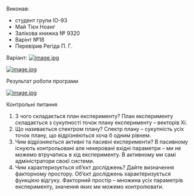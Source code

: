 Виконав:
- студент групи ІО-93
- Май Тієн Ноанг
- Залікова книжка № 9320
- Варінт №18
- Перевірив Регіда П. Г.


Варіант:
[![image.jpg](https://i.postimg.cc/2ygd1Fmj/Screenshot-7.png)](https://postimg.cc/Mfbf4Bvg)


[![image.jpg](https://i.postimg.cc/nVScy02D/Screenshot-14.png)](https://postimg.cc/CdDgDCWh)
 
Результат роботи програми

[![image.jpg](https://i.postimg.cc/CxsKQYQF/Screenshot-50.png)](https://postimg.cc/cv6ZKqWj)


Контрольні питання 
1. З чого складається план експерименту?
 План експерименту складається з сукупності точок плану
експерименту – векторів Xi.
2. Що називається спектром плану?
 Спектр плану – сукупність усіх точок плану, що відрізняються
хоча б одним рівнем.
3. Чим відрізняються активні та пасивні експерименти?
 В пасивному існують контрольовані але некеровані вхідні
параметри – ми не можемо втручатись в хід експерименту. В
активному ми самі адміністратори своєї системи.
4. Чим характеризується об’єкт досліджень? Дайте визначення
факторному простору.
 Об’єкт досліджень характеризується функцією відгуку.
Факторний простір – множина усіх параметрів експерименту,
значення яких ми можемо контролювати.
